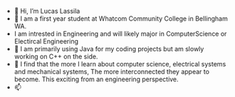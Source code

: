 - 👋 Hi, I’m Lucas Lassila
- 👀 I am a first year student at Whatcom Community College in Bellingham WA.
- I am intrested in Engineering and will likely major in ComputerScience or Electircal Engineering
- 🌱 I am primarily using Java for my coding projects but am slowly working on C++ on the side.
- 💞️ I find that the more I learn about computer science, electrical systems and mechanical systems, The more interconnected they appear to become. This exciting from an engineering perspective.
- 📫 

<!---
llassila23/llassila23 is a ✨ special ✨ repository because its `README.md` (this file) appears on your GitHub profile.
You can click the Preview link to take a look at your changes.
--->
